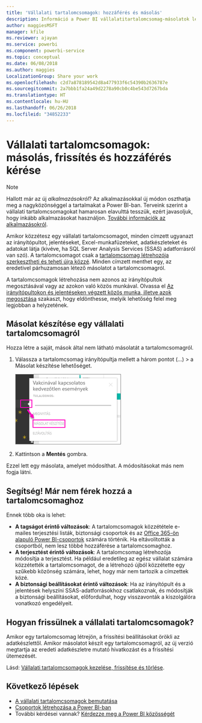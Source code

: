 ```yaml
---
title: 'Vállalati tartalomcsomagok: hozzáférés és másolás'
description: Információ a Power BI vállalatitartalomcsomag-másolatok létrehozásáról és az azokhoz való hozzáférési problémák hibaelhárításáról
author: maggiesMSFT
manager: kfile
ms.reviewer: ajayan
ms.service: powerbi
ms.component: powerbi-service
ms.topic: conceptual
ms.date: 06/08/2018
ms.author: maggies
LocalizationGroup: Share your work
ms.openlocfilehash: c2d7a878189542d8a477933f6c54390b2636787e
ms.sourcegitcommit: 2a7bbb1fa24a49d2278a90cb0c4be543d7267bda
ms.translationtype: HT
ms.contentlocale: hu-HU
ms.lasthandoff: 06/26/2018
ms.locfileid: "34852233"
---
```

# <a name="organizational-content-packs-copy-refresh-and-get-access"></a>Vállalati tartalomcsomagok: másolás, frissítés és hozzáférés kérése
> [!NOTE]
> Hallott már az új *alkalmazásokról*? Az alkalmazásokkal új módon oszthatja meg a nagyközönséggel a tartalmakat a Power BI-ban. Terveink szerint a vállalati tartalomcsomagokat hamarosan elavulttá tesszük, ezért javasoljuk, hogy inkább alkalmazásokat használjon. [További információk az alkalmazásokról](service-install-use-apps.md).
> 
> 

Amikor közzétesz egy vállalati tartalomcsomagot, minden címzett ugyanazt az irányítópultot, jelentéseket, Excel-munkafüzeteket, adatkészleteket és adatokat látja (kivéve, ha SQL Server Analysis Services (SSAS) adatforrásról van szó).  A tartalomcsomagot csak a [tartalomcsomag létrehozója szerkesztheti és teheti újra közzé](service-organizational-content-pack-manage-update-delete.md).  Minden címzett menthet egy, az eredetivel párhuzamosan létező másolatot a tartalomcsomagról.

A tartalomcsomagok létrehozása nem azonos az irányítópultok megosztásával vagy az azokon való közös munkával. Olvassa el [Az irányítópultokon és jelentéseken végzett közös munka, illetve azok megosztása](service-how-to-collaborate-distribute-dashboards-reports.md) szakaszt, hogy eldönthesse, melyik lehetőség felel meg legjobban a helyzetének.

## <a name="create-a-copy-of-an-organizational-content-pack"></a>Másolat készítése egy vállalati tartalomcsomagról
Hozza létre a saját, mások által nem látható másolatát a tartalomcsomagról.

1. Válassza a tartalomcsomag irányítópultja mellett a három pontot (...) > a Másolat készítése lehetőséget.
   
    ![](media/service-organizational-content-pack-copy-refresh-access/power-bi-create-copy-organizational-content-pack.png)
2. Kattintson a **Mentés** gombra.  

Ezzel lett egy másolata, amelyet módosíthat. A módosításokat más nem fogja látni.

## <a name="help--i-can-no-longer-access-the-content-pack"></a>Segítség!  Már nem férek hozzá a tartalomcsomaghoz
Ennek több oka is lehet:

* **A tagságot érintő változások**:  A tartalomcsomagok közzététele e-mailes terjesztési listák, biztonsági csoportok és az [Office 365-ön alapuló Power BI-csoportok](https://support.office.com/article/Create-a-group-in-Office-365-7124dc4c-1de9-40d4-b096-e8add19209e9) számára történik.  Ha eltávolították a csoportból, nem lesz többé hozzáférése a tartalomcsomaghoz.
* **A terjesztést érintő változások**: A tartalomcsomag létrehozója módosítja a terjesztést. Ha például eredetileg az egész vállalat számára közzétették a tartalomcsomagot, de a létrehozó újból közzétette egy szűkebb közönség számára, lehet, hogy már nem tartozik a címzettek közé.
* **A biztonsági beállításokat érintő változások**: Ha az irányítópult és a jelentések helyszíni SSAS-adatforrásokhoz csatlakoznak, és módosítják a biztonsági beállításokat, előfordulhat, hogy visszavonták a kiszolgálóra vonatkozó engedélyeit.

## <a name="how-are-organizational-content-packs-refreshed"></a>Hogyan frissülnek a vállalati tartalomcsomagok?
Amikor egy tartalomcsomag létrejön, a frissítési beállításokat örökli az adatkészlettől.  Amikor másolatot készít egy tartalomcsomagról, az új verzió megtartja az eredeti adatkészletre mutató hivatkozást és a frissítési ütemezését. 

Lásd: [Vállalati tartalomcsomagok kezelése, frissítése és törlése](service-organizational-content-pack-manage-update-delete.md).

## <a name="next-steps"></a>Következő lépések
* [A vállalati tartalomcsomagok bemutatása](service-organizational-content-pack-introduction.md)
* [Csoportok létrehozása a Power BI-ban](service-create-distribute-apps.md)
* További kérdései vannak? [Kérdezze meg a Power BI közösségét](http://community.powerbi.com/)


